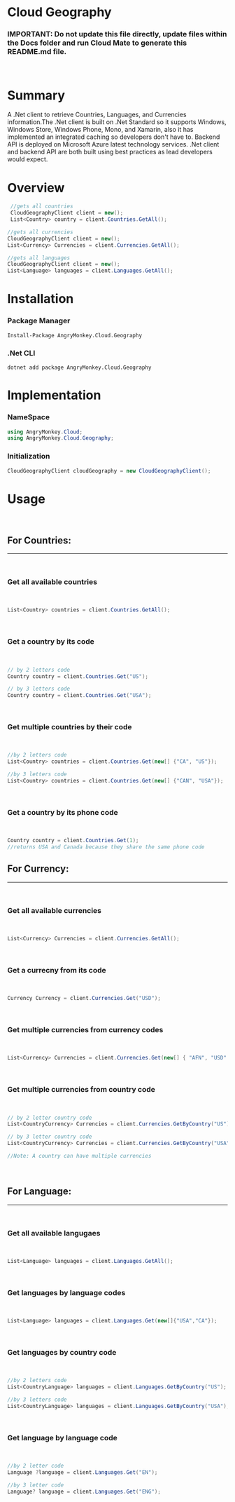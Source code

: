 # Cloud Geography

### IMPORTANT: Do not update this file directly, update files within the Docs folder and run Cloud Mate to generate this README.md file.
<br/>

# Summary
A .Net client to retrieve Countries, Languages, and Currencies information.The .Net client is built on .Net Standard so it supports Windows, Windows Store, Windows Phone, Mono, and Xamarin, also it has implemented an integrated caching so developers don't have to. Backend API is deployed on Microsoft Azure latest technology services. .Net client and backend API are both built using best practices as lead developers would expect.


# Overview
```cs
 //gets all countries
 CloudGeographyClient client = new();
 List<Country> country = client.Countries.GetAll();
```

```cs
//gets all currencies
CloudGeographyClient client = new();
List<Currency> Currencies = client.Currencies.GetAll();
```

```cs
//gets all languages
CloudGeographyClient client = new();
List<Language> languages = client.Languages.GetAll();
```

# Installation

### Package Manager

```batch
Install-Package AngryMonkey.Cloud.Geography
```

### .Net CLI
```
dotnet add package AngryMonkey.Cloud.Geography 
```


# Implementation


### NameSpace

```cs     
using AngryMonkey.Cloud;
using AngryMonkey.Cloud.Geography;
```

### Initialization

```cs
CloudGeographyClient cloudGeography = new CloudGeographyClient();
```


# Usage
<br/>

## For Countries:
---
<br/>

### Get all available countries
<br/>

```cs
List<Country> countries = client.Countries.GetAll();
```
<br/>

### Get a country by its code
<br/>

 ```cs
 // by 2 letters code
Country country = client.Countries.Get("US");

// by 3 letters code
Country country = client.Countries.Get("USA");
```
<br/>

### Get multiple countries by their code
<br/>

```cs
//by 2 letters code
List<Country> countries = client.Countries.Get(new[] {"CA", "US"});

//by 3 letters code
List<Country> countries = client.Countries.Get(new[] {"CAN", "USA"});
```
<br/>


### Get a country by its phone code
<br/>

 ```cs
Country country = client.Countries.Get(1);
//returns USA and Canada because they share the same phone code
```

## For Currency:
---
<br/>

### Get all available currencies
<br/>

```cs
List<Currency> Currencies = client.Currencies.GetAll();
```
<br/>

### Get a currecny from its code
<br/>

 ```cs
Currency Currency = client.Currencies.Get("USD");
```
<br/>

### Get multiple currencies from currency codes
<br/>

```cs
List<Currency> Currencies = client.Currencies.Get(new[] { "AFN", "USD" });
```
<br/>

### Get  multiple currencies from country code
<br/>

 ```cs
 // by 2 letter country code
List<CountryCurrency> Currencies = client.Currencies.GetByCountry("US");

 // by 3 letter country code
List<CountryCurrency> Currencies = client.Currencies.GetByCountry("USA");

//Note: A country can have multiple currencies
```
<br/>

## For Language:
---
<br/>

### Get all available langugaes
<br/>

```cs
List<Language> languages = client.Languages.GetAll();
```
<br/>

### Get languages by language codes
<br/>

```cs
List<Language> languages = client.Languages.Get(new[]{"USA","CA"});
```
<br/>

### Get languages by country code
<br/>

```cs
//by 2 letters code
List<CountryLanguage> languages = client.Languages.GetByCountry("US");

//by 3 letters code
List<CountryLanguage> languages = client.Languages.GetByCountry("USA");
```
<br/>

### Get language by language code
<br/>

 ```cs
 //by 2 letter code
Language ?language = client.Languages.Get("EN");

//by 3 letter code
Language? language = client.Languages.Get("ENG");
```
